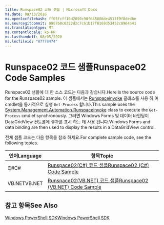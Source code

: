 ```yaml
---
title: Runspace02 코드 샘플 | Microsoft Docs
ms.date: 09/13/2016
ms.openlocfilehash: ff05fcff16d2890c90f645886de4513f9f8dedbe
ms.sourcegitcommit: 0907b8c6322d2c7c61b17f8168d53452c8964b41
ms.translationtype: MT
ms.contentlocale: ko-KR
ms.lasthandoff: 08/05/2020
ms.locfileid: "87778474"
---
```

# <a name="runspace02-code-samples"></a><span data-ttu-id="8b40a-102">Runspace02 코드 샘플</span><span class="sxs-lookup"><span data-stu-id="8b40a-102">Runspace02 Code Samples</span></span>

<span data-ttu-id="8b40a-103">Runspace02 샘플에 대 한 소스 코드는 다음과 같습니다.</span><span class="sxs-lookup"><span data-stu-id="8b40a-103">Here is the source code for the Runspace02 sample.</span></span> <span data-ttu-id="8b40a-104">이 샘플에서는 [Runspaceinvoke](/dotnet/api/System.Management.Automation.RunspaceInvoke) 클래스를 사용 하 여 cmdlet을 동기적으로 실행 `Get-Process` 합니다.</span><span class="sxs-lookup"><span data-stu-id="8b40a-104">This sample uses the [System.Management.Automation.Runspaceinvoke](/dotnet/api/System.Management.Automation.RunspaceInvoke) class to execute the `Get-Process` cmdlet synchronously.</span></span> <span data-ttu-id="8b40a-105">그러면 Windows Forms 및 데이터 바인딩이 DataGridView 컨트롤에 결과를 표시 하는 데 사용 됩니다.</span><span class="sxs-lookup"><span data-stu-id="8b40a-105">Windows Forms and data binding are then used to display the results in a DataGridView control.</span></span>

<span data-ttu-id="8b40a-106">전체 샘플 코드는 다음 항목을 참조 하세요.</span><span class="sxs-lookup"><span data-stu-id="8b40a-106">For complete sample code, see the following topics.</span></span>

|<span data-ttu-id="8b40a-107">언어</span><span class="sxs-lookup"><span data-stu-id="8b40a-107">Language</span></span>|<span data-ttu-id="8b40a-108">항목</span><span class="sxs-lookup"><span data-stu-id="8b40a-108">Topic</span></span>|
|--------------|-----------|
|<span data-ttu-id="8b40a-109">C#</span><span class="sxs-lookup"><span data-stu-id="8b40a-109">C#</span></span>|[<span data-ttu-id="8b40a-110">Runspace02(C#) 코드 샘플</span><span class="sxs-lookup"><span data-stu-id="8b40a-110">Runspace02 (C#) Code Sample</span></span>](./runspace02-csharp-code-sample.md)|
|<span data-ttu-id="8b40a-111">VB.NET</span><span class="sxs-lookup"><span data-stu-id="8b40a-111">VB.NET</span></span>|[<span data-ttu-id="8b40a-112">Runspace02(VB.NET) 코드 샘플</span><span class="sxs-lookup"><span data-stu-id="8b40a-112">Runspace02 (VB.NET) Code Sample</span></span>](./runspace02-vb-net-code-sample.md)|

## <a name="see-also"></a><span data-ttu-id="8b40a-113">참고 항목</span><span class="sxs-lookup"><span data-stu-id="8b40a-113">See Also</span></span>

[<span data-ttu-id="8b40a-114">Windows PowerShell SDK</span><span class="sxs-lookup"><span data-stu-id="8b40a-114">Windows PowerShell SDK</span></span>](../windows-powershell-reference.md)

